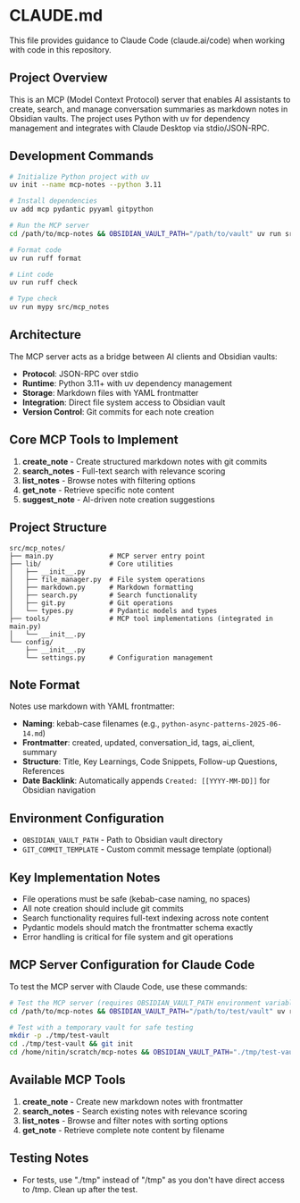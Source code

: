 # CLAUDE.md

This file provides guidance to Claude Code (claude.ai/code) when working with code in this repository.

## Project Overview

This is an MCP (Model Context Protocol) server that enables AI assistants to create, search, and manage conversation summaries as markdown notes in Obsidian vaults. The project uses Python with uv for dependency management and integrates with Claude Desktop via stdio/JSON-RPC.

## Development Commands

```bash
# Initialize Python project with uv
uv init --name mcp-notes --python 3.11

# Install dependencies
uv add mcp pydantic pyyaml gitpython

# Run the MCP server
cd /path/to/mcp-notes && OBSIDIAN_VAULT_PATH="/path/to/vault" uv run src/mcp_notes/main.py

# Format code
uv run ruff format

# Lint code  
uv run ruff check

# Type check
uv run mypy src/mcp_notes
```

## Architecture

The MCP server acts as a bridge between AI clients and Obsidian vaults:

- **Protocol**: JSON-RPC over stdio
- **Runtime**: Python 3.11+ with uv dependency management
- **Storage**: Markdown files with YAML frontmatter
- **Integration**: Direct file system access to Obsidian vault
- **Version Control**: Git commits for each note creation

## Core MCP Tools to Implement

1. **create_note** - Create structured markdown notes with git commits
2. **search_notes** - Full-text search with relevance scoring
3. **list_notes** - Browse notes with filtering options
4. **get_note** - Retrieve specific note content
5. **suggest_note** - AI-driven note creation suggestions

## Project Structure

```
src/mcp_notes/
├── main.py              # MCP server entry point
├── lib/                 # Core utilities
│   ├── __init__.py
│   ├── file_manager.py  # File system operations
│   ├── markdown.py      # Markdown formatting
│   ├── search.py        # Search functionality
│   ├── git.py           # Git operations
│   └── types.py         # Pydantic models and types
├── tools/               # MCP tool implementations (integrated in main.py)
│   └── __init__.py
└── config/
    ├── __init__.py
    └── settings.py      # Configuration management
```

## Note Format

Notes use markdown with YAML frontmatter:

- **Naming**: kebab-case filenames (e.g., `python-async-patterns-2025-06-14.md`)
- **Frontmatter**: created, updated, conversation_id, tags, ai_client, summary
- **Structure**: Title, Key Learnings, Code Snippets, Follow-up Questions, References
- **Date Backlink**: Automatically appends `Created: [[YYYY-MM-DD]]` for Obsidian navigation

## Environment Configuration

- `OBSIDIAN_VAULT_PATH` - Path to Obsidian vault directory
- `GIT_COMMIT_TEMPLATE` - Custom commit message template (optional)

## Key Implementation Notes

- File operations must be safe (kebab-case naming, no spaces)
- All note creation should include git commits
- Search functionality requires full-text indexing across note content
- Pydantic models should match the frontmatter schema exactly
- Error handling is critical for file system and git operations

## MCP Server Configuration for Claude Code

To test the MCP server with Claude Code, use these commands:

```bash
# Test the MCP server (requires OBSIDIAN_VAULT_PATH environment variable)
cd /path/to/mcp-notes && OBSIDIAN_VAULT_PATH="/path/to/test/vault" uv run src/mcp_notes/main.py

# Test with a temporary vault for safe testing
mkdir -p ./tmp/test-vault
cd ./tmp/test-vault && git init
cd /home/nitin/scratch/mcp-notes && OBSIDIAN_VAULT_PATH="./tmp/test-vault" uv run src/mcp_notes/main.py
```

## Available MCP Tools

1. **create_note** - Create new markdown notes with frontmatter
2. **search_notes** - Search existing notes with relevance scoring  
3. **list_notes** - Browse and filter notes with sorting options
4. **get_note** - Retrieve complete note content by filename

## Testing Notes

- For tests, use "./tmp" instead of "/tmp" as you don't have direct access to /tmp. Clean up after the test.